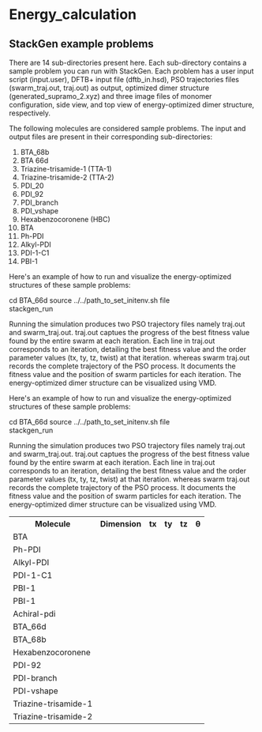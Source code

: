 # Energy_calculation
<h2>StackGen example problems</h2>

There are 14 sub-directories present here. Each sub-directory contains a sample problem you can run with StackGen. 
Each problem has a user input script (input.user), DFTB+ input file (dftb_in.hsd), PSO trajectories files (swarm_traj.out, traj.out)
as output, optimized dimer structure (generated_supramo_2.xyz) and three image files of monomer configuration, side view, and top view of 
energy-optimized dimer structure, respectively.

The following molecules are considered sample problems. The input and output files are present in their corresponding sub-directories:
<ol>
  <li>BTA_68b</li>
  <li>BTA 66d </li>
  <li>Triazine-trisamide-1 (TTA-1) </li>
  <li>Triazine-trisamide-2 (TTA-2)</li>
  <li>PDI_20</li>
  <li>PDI_92</li>
  <li>PDI_branch</li>
  <li>PDI_vshape</li>
  <li>Hexabenzocoronene (HBC)</li>
  <li>BTA</li>
  <li>Ph-PDI</li>
  <li>Alkyl-PDI</li>
  <li>PDI-1-C1</li>
  <li>PBI-1 </li>
   
</ol>  

Here's an example of how to run and visualize the energy-optimized structures of these sample problems:


cd BTA_66d
source ../../path_to_set_initenv.sh file       
stackgen_run           

Running the simulation produces two PSO trajectory files namely traj.out and swarm_traj.out. traj.out captues the progress of the best fitness value found by the entire swarm at each iteration. Each line in traj.out corresponds to an iteration, detailing the best fitness value and the order parameter values (tx, ty, tz, twist) at that iteration. whereas swarm traj.out records the complete trajectory of the PSO process. It documents the fitness value and the position of swarm particles for each iteration.
The energy-optimized dimer structure can be visualized using VMD. 






Here's an example of how to run and visualize the energy-optimized structures of these sample problems:


cd BTA_66d
source ../../path_to_set_initenv.sh file       
stackgen_run           

Running the simulation produces two PSO trajectory files namely traj.out and swarm_traj.out. traj.out captues the progress of the best fitness value found by the entire swarm at each iteration. Each line in traj.out corresponds to an iteration, detailing the best fitness value and the order parameter values (tx, ty, tz, twist) at that iteration. whereas swarm traj.out records the complete trajectory of the PSO process. It documents the fitness value and the position of swarm particles for each iteration.
The energy-optimized dimer structure can be visualized using VMD. 

<table>
 <tr>
    <th>Molecule</th>
    <th>Dimension</th>
    <th>tx</th>
    <th>ty</th>
    <th>tz</th>
    <th>&#952;</th>
    <tr>
    <td>BTA</td>
    <td></td>
    <td></td>
    <td> </td>
    <td></td>
    <td></td>
  </tr>
  <tr>
    <td>Ph-PDI</td>
    <td></td>
    <td></td>
    <td> </td>
    <td></td>
    <td></td>
  </tr>
  <tr>
    <td>Alkyl-PDI</td>
    <td></td>
    <td></td>
    <td> </td>
    <td></td>
    <td></td>
  </tr>
   <tr>
    <td>PDI-1-C1</td>
    <td></td>
    <td></td>
    <td> </td>
    <td></td>
    <td></td>
  </tr>
  <tr>
    <td>PBI-1</td>
    <td></td>
    <td></td>
    <td> </td>
    <td></td>
    <td></td>
  </tr>
   <tr>
    <td>PBI-1</td>
    <td></td>
    <td></td>
    <td> </td>
    <td></td>
    <td></td>
  </tr>
    <tr>
    <td>Achiral-pdi</td>
    <td></td>
    <td></td>
    <td> </td>
    <td></td>
    <td></td>
  </tr>
   <tr>
    <td>BTA_66d</td>
    <td></td>
    <td></td>
    <td> </td>
    <td></td>
    <td></td>
  </tr>
   <tr>
    <td>BTA_68b</td>
    <td></td>
    <td></td>
    <td> </td>
    <td></td>
    <td></td>
  </tr>
   <tr>
    <td>Hexabenzocoronene</td>
    <td></td>
    <td></td>
    <td> </td>
    <td></td>
    <td></td>
  </tr>
    <tr>
    <td>PDI-92</td>
    <td></td>
    <td></td>
    <td> </td>
    <td></td>
    <td></td>
  </tr>
  <tr>
    <td>PDI-branch</td>
    <td></td>
    <td></td>
    <td> </td>
    <td></td>
    <td></td>
  </tr>
  <tr>
    <td>PDI-vshape</td>
    <td></td>
    <td></td>
    <td> </td>
    <td></td>
    <td></td>
  </tr>
  <tr>
    <td>Triazine-trisamide-1</td>
    <td></td>
    <td></td>
    <td> </td>
    <td></td>
    <td></td>
  </tr>
   <tr>
    <td>Triazine-trisamide-2</td>
    <td></td>
    <td></td>
    <td> </td>
    <td></td>
    <td></td>
  </tr>
   
</tr>
</table>
